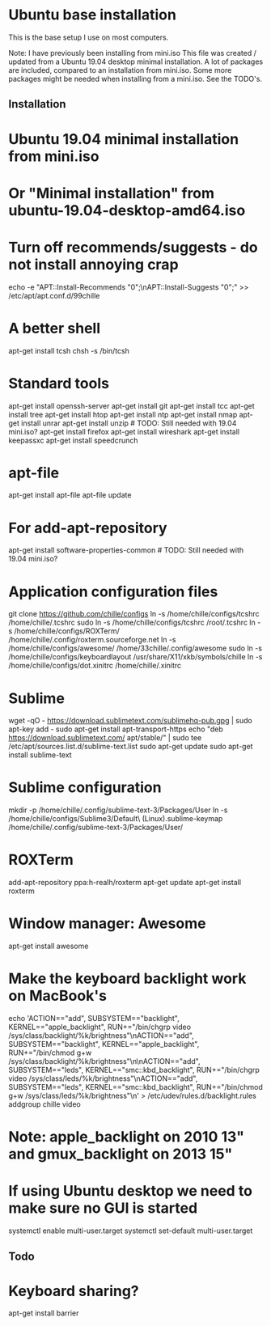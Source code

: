 Ubuntu base installation
========================

This is the base setup I use on most computers.

Note: I have previously been installing from mini.iso This file was created / updated from a Ubuntu 19.04 desktop minimal installation. A lot of packages are included, compared to an installation from mini.iso. Some more packages might be needed when installing from a mini.iso. See the TODO's.


Installation
------------

# Ubuntu 19.04 minimal installation from mini.iso
# Or "Minimal installation" from ubuntu-19.04-desktop-amd64.iso

# Turn off recommends/suggests - do not install annoying crap
echo -e "APT::Install-Recommends \"0\";\nAPT::Install-Suggests \"0\";" >> /etc/apt/apt.conf.d/99chille

# A better shell
apt-get install tcsh
chsh -s /bin/tcsh

# Standard tools
apt-get install openssh-server
apt-get install git
apt-get install tcc
apt-get install tree
apt-get install htop
apt-get install ntp
apt-get install nmap
apt-get install unrar
apt-get install unzip # TODO: Still needed with 19.04 mini.iso?
apt-get install firefox
apt-get install wireshark
apt-get install keepassxc
apt-get install speedcrunch

# apt-file
apt-get install apt-file
apt-file update

# For add-apt-repository
apt-get install software-properties-common # TODO: Still needed with 19.04 mini.iso?

# Application configuration files
git clone https://github.com/chille/configs
ln -s /home/chille/configs/tcshrc /home/chille/.tcshrc
sudo ln -s /home/chille/configs/tcshrc /root/.tcshrc
ln -s /home/chille/configs/ROXTerm/ /home/chille/.config/roxterm.sourceforge.net
ln -s /home/chille/configs/awesome/ /home/33chille/.config/awesome
sudo ln -s /home/chille/configs/keyboardlayout /usr/share/X11/xkb/symbols/chille
ln -s /home/chille/configs/dot.xinitrc /home/chille/.xinitrc

# Sublime
wget -qO - https://download.sublimetext.com/sublimehq-pub.gpg | sudo apt-key add -
sudo apt-get install apt-transport-https
echo "deb https://download.sublimetext.com/ apt/stable/" | sudo tee /etc/apt/sources.list.d/sublime-text.list
sudo apt-get update
sudo apt-get install sublime-text

# Sublime configuration
mkdir -p /home/chille/.config/sublime-text-3/Packages/User
ln -s /home/chille/configs/Sublime3/Default\ \(Linux\).sublime-keymap /home/chille/.config/sublime-text-3/Packages/User/

# ROXTerm
add-apt-repository ppa:h-realh/roxterm
apt-get update
apt-get install roxterm

# Window manager: Awesome
apt-get install awesome

# Make the keyboard backlight work on MacBook's
echo 'ACTION=="add", SUBSYSTEM=="backlight", KERNEL=="apple_backlight", RUN+="/bin/chgrp video /sys/class/backlight/%k/brightness"\nACTION=="add", SUBSYSTEM=="backlight", KERNEL=="apple_backlight", RUN+="/bin/chmod g+w /sys/class/backlight/%k/brightness"\n\nACTION=="add", SUBSYSTEM=="leds", KERNEL=="smc::kbd_backlight", RUN+="/bin/chgrp video /sys/class/leds/%k/brightness"\nACTION=="add", SUBSYSTEM=="leds", KERNEL=="smc::kbd_backlight", RUN+="/bin/chmod g+w /sys/class/leds/%k/brightness"\n' > /etc/udev/rules.d/backlight.rules
addgroup chille video

# Note: apple_backlight on 2010 13" and gmux_backlight on 2013 15"

# If using Ubuntu desktop we need to make sure no GUI is started
systemctl enable multi-user.target
systemctl set-default multi-user.target


Todo
----
# Keyboard sharing?
apt-get install barrier